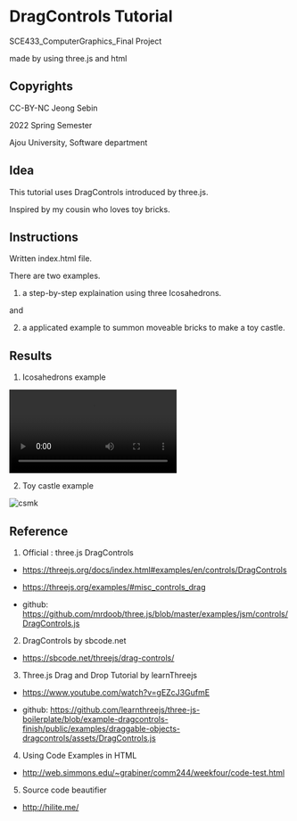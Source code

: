 # DragControls Tutorial

SCE433_ComputerGraphics_Final Project

made by using three.js and html

## Copyrights

CC-BY-NC Jeong Sebin

2022 Spring Semester

Ajou University, Software department

## Idea
This tutorial uses DragControls introduced by three.js.

Inspired by my cousin who loves toy bricks.

## Instructions
Written index.html file.


There are two examples.

1. a step-by-step explaination using three Icosahedrons.

and

2. a applicated example to summon moveable bricks to make a toy castle.


## Results
1. Icosahedrons example

![ex1](https://git.ajou.ac.kr/JSB/dragcontrols-tutorial/-/raw/main/Pictures/exstepf.mp4)

2. Toy castle example

![csmk](https://git.ajou.ac.kr/JSB/dragcontrols-tutorial/-/raw/main/Pictures/hardex.png)

## Reference
1. Official : three.js DragControls
- https://threejs.org/docs/index.html#examples/en/controls/DragControls

- https://threejs.org/examples/#misc_controls_drag

- github: https://github.com/mrdoob/three.js/blob/master/examples/jsm/controls/DragControls.js

2. DragControls by sbcode.net
- https://sbcode.net/threejs/drag-controls/

3. Three.js Drag and Drop Tutorial by learnThreejs
- https://www.youtube.com/watch?v=gEZcJ3GufmE

- github: https://github.com/learnthreejs/three-js-boilerplate/blob/example-dragcontrols-finish/public/examples/draggable-objects-dragcontrols/assets/DragControls.js

4. Using Code Examples in HTML
- http://web.simmons.edu/~grabiner/comm244/weekfour/code-test.html

5. Source code beautifier
- http://hilite.me/

